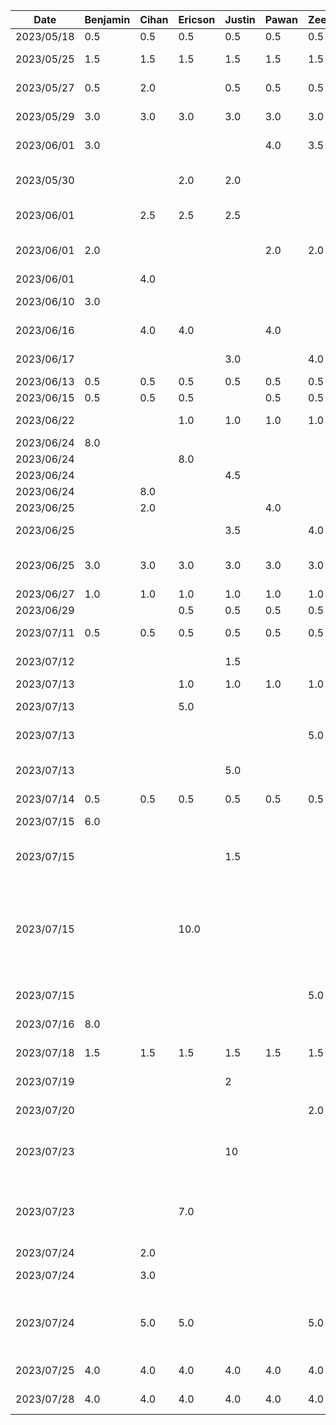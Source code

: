 |   Date   | Benjamin | Cihan | Ericson | Justin | Pawan | Zeen | Task |
|----------|----------|-------|---------|--------|-------|------|------|
|2023/05/18|    0.5   |  0.5  |   0.5   |   0.5  |  0.5  |  0.5 | Idea Brainstorming |
|2023/05/25|    1.5   |  1.5  |   1.5   |   1.5  |  1.5  |  1.5 | Feature-set Brainstorming |
|2023/05/27|    0.5   |  2.0  |         |   0.5  |  0.5  |  0.5 | Proposal Slideshow/Notes |
|2023/05/29|    3.0   |  3.0  |   3.0   |   3.0  |  3.0  |  3.0 | Proposal A1 Brainstorming |
|2023/06/01|    3.0   |       |         |        |  4.0  |  3.5 | Project Proposal Deliverable |
|2023/05/30|          |       |   2.0   |   2.0  |       |      | Write Functional Properties Proposal|
|2023/06/01|          |  2.5  |   2.5   |   2.5  |       |      | Drawing Sequence Diagrams (Bot)|
|2023/06/01|    2.0   |       |         |        |  2.0  |  2.0 | Drawing Sequence Diagrams (Itinerary & Budget)|
|2023/06/01|          |  4.0  |         |        |       |      | Figma Mockups |
|2023/06/10|    3.0   |       |         |        |       |      | Android Studio Learning |
|2023/06/16|          |  4.0  |   4.0   |        |  4.0  |      | Android Studio Learning |
|2023/06/17|          |       |         |   3.0  |       |  4.0 | Android Studio Learning |
|2023/06/13|    0.5   |  0.5  |   0.5   |   0.5  |  0.5  |  0.5 | D2 meeting |
|2023/06/15|    0.5   |  0.5  |   0.5   |        |  0.5  |  0.5 | D2 Deliverable |
|2023/06/22|          |       |   1.0   |   1.0  |  1.0  |  1.0 | Prototype Demo Discussion |
|2023/06/24|    8.0   |       |         |        |       |      | Initial DB Setup |
|2023/06/24|          |       |   8.0   |        |       |      | Google Maps |
|2023/06/24|          |       |         |   4.5  |       |      | Trip/date views |
|2023/06/24|          |  8.0  |         |        |       |      | AI chat fragment |
|2023/06/25|          |  2.0  |         |        |  4.0  |      | Login Screen |
|2023/06/25|          |       |         |   3.5  |       |  4.0 | Itinerary view, trip creation view |
|2023/06/25|    3.0   |  3.0  |   3.0   |   3.0  |  3.0  |  3.0 | Group merge and conflict fix and debug |
|2023/06/27|    1.0   |  1.0  |   1.0   |   1.0  |  1.0  |  1.0 | D3 Meeting |
|2023/06/29|          |       |   0.5   |   0.5  |  0.5  |  0.5 | D3 Deliverable |
|2023/07/11|    0.5   |  0.5  |   0.5   |   0.5  |  0.5  |  0.5 | D4 Deliverable Meeting|
|2023/07/12|          |       |         |   1.5  |       |      | Created Budget classes |
|2023/07/13|          |       |   1.0   |   1.0  |  1.0  |  1.0 | D4 Work|
|2023/07/13|          |       |   5.0   |        |       |      | initial work with google api |
|2023/07/13|          |       |         |        |       |  5.0 | Drag and Drop in Itinerary |
|2023/07/13|          |       |         |   5.0  |       |      | Implementing budget creation fragment |
|2023/07/14|    0.5   |  0.5  |   0.5   |   0.5  |  0.5  |  0.5 | Features Update|
|2023/07/15|    6.0   |       |         |        |       |      | Log-in + Syncrhonization |
|2023/07/15|          |       |         |   1.5  |       |      | Adding sliders and chart to budget creation fragment |
|2023/07/15|          |       |   10.0  |        |       |      | Server logic for connecting activities on map, query activities & return details/picture, nearby activities of user location |
|2023/07/15|          |       |         |        |       |  5.0 | Swipe to Delete in Itinerary |
|2023/07/16|    8.0   |       |         |        |       |      | Permissions and sharing |
|2023/07/18|    1.5   |  1.5  |   1.5   |   1.5  |  1.5  |  1.5 | D5 Deliverable Meeting |
|2023/07/19|          |       |         |   2    |       |      | Budget summary view |
|2023/07/20|          |       |         |        |       |  2.0 | Add start/end time to activities |
|2023/07/23|          |       |         |   10   |       |      | Completed create/update/view fragments for expense & budget |
|2023/07/23|          |       |    7.0  |        |       |      | Open Google Maps app, getting distance/time between locations api, and bug fixes|
|2023/07/24|          |  2.0  |         |        |       |      | gradiant buttons 
|2023/07/24|          |  3.0  |         |        |       |      | AI chat screen improvements
|2023/07/24|          |  5.0  |   5.0   |        |       |  5.0 | Refactoring GoogleAPI to another class and connecting API to frontent
|2023/07/25|    4.0   |  4.0  |   4.0   |  4.0   |  4.0  |  4.0 | Bug fixing and testing
|2023/07/28|    4.0   |  4.0  |   4.0   |  4.0   |  4.0  |  4.0 | D6: Project Arch & Design
